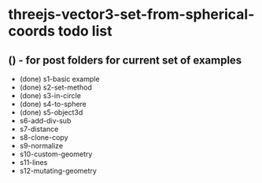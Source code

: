 # threejs-vector3-set-from-spherical-coords todo list

## () - for post folders for current set of examples
* (done) s1-basic example
* (done) s2-set-method
* (done) s3-in-circle
* (done) s4-to-sphere
* (done) s5-object3d
* s6-add-div-sub
* s7-distance
* s8-clone-copy
* s9-normalize
* s10-custom-geometry
* s11-lines
* s12-mutating-geometry
